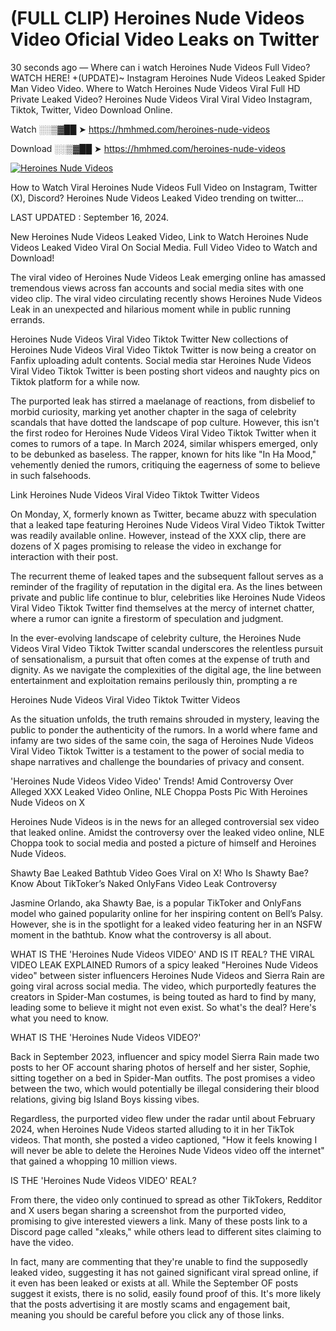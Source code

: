 # (FULL CLIP) Heroines Nude Videos Video Oficial Video Leaks on Twitter

30 seconds ago — Where can i watch Heroines Nude Videos Full Video? WATCH HERE! +(UPDATE)~ Instagram Heroines Nude Videos Leaked Spider Man Video Video. Where to Watch Heroines Nude Videos Viral Full HD Private Leaked Video? Heroines Nude Videos Viral Viral Video Instagram, Tiktok, Twitter, Video Download Online.

Watch ░░▒▓██ ➤ https://hmhmed.com/heroines-nude-videos

Download ░░▒▓██ ➤ https://hmhmed.com/heroines-nude-videos

[![Heroines Nude Videos](https://i.imgur.com/dJHk4Zq.gif)](https://hmhmed.com/heroines-nude-videos)

How to Watch Viral Heroines Nude Videos Full Video on Instagram, Twitter (X), Discord? Heroines Nude Videos Leaked Video trending on twitter...

LAST UPDATED : September 16, 2024.

New Heroines Nude Videos Leaked Video, Link to Watch Heroines Nude Videos Leaked Video Viral On Social Media. Full Video Video to Watch and Download!

The viral video of Heroines Nude Videos Leak emerging online has amassed tremendous views across fan accounts and social media sites with one video clip. The viral video circulating recently shows Heroines Nude Videos Leak in an unexpected and hilarious moment while in public running errands.

Heroines Nude Videos Viral Video Tiktok Twitter New collections of Heroines Nude Videos Viral Video Tiktok Twitter is now being a creator on Fanfix uploading adult contents. Social media star Heroines Nude Videos Viral Video Tiktok Twitter is been posting short videos and naughty pics on Tiktok platform for a while now.

The purported leak has stirred a maelanage of reactions, from disbelief to morbid curiosity, marking yet another chapter in the saga of celebrity scandals that have dotted the landscape of pop culture. However, this isn't the first rodeo for Heroines Nude Videos Viral Video Tiktok Twitter when it comes to rumors of a tape. In March 2024, similar whispers emerged, only to be debunked as baseless. The rapper, known for hits like "In Ha Mood," vehemently denied the rumors, critiquing the eagerness of some to believe in such falsehoods.

Link Heroines Nude Videos Viral Video Tiktok Twitter Videos

On Monday, X, formerly known as Twitter, became abuzz with speculation that a leaked tape featuring Heroines Nude Videos Viral Video Tiktok Twitter was readily available online. However, instead of the XXX clip, there are dozens of X pages promising to release the video in exchange for interaction with their post.

The recurrent theme of leaked tapes and the subsequent fallout serves as a reminder of the fragility of reputation in the digital era. As the lines between private and public life continue to blur, celebrities like Heroines Nude Videos Viral Video Tiktok Twitter find themselves at the mercy of internet chatter, where a rumor can ignite a firestorm of speculation and judgment.

In the ever-evolving landscape of celebrity culture, the Heroines Nude Videos Viral Video Tiktok Twitter scandal underscores the relentless pursuit of sensationalism, a pursuit that often comes at the expense of truth and dignity. As we navigate the complexities of the digital age, the line between entertainment and exploitation remains perilously thin, prompting a re

Heroines Nude Videos Viral Video Tiktok Twitter Videos

As the situation unfolds, the truth remains shrouded in mystery, leaving the public to ponder the authenticity of the rumors. In a world where fame and infamy are two sides of the same coin, the saga of Heroines Nude Videos Viral Video Tiktok Twitter is a testament to the power of social media to shape narratives and challenge the boundaries of privacy and consent.

'Heroines Nude Videos Video Video' Trends! Amid Controversy Over Alleged XXX Leaked Video Online, NLE Choppa Posts Pic With Heroines Nude Videos on X

Heroines Nude Videos is in the news for an alleged controversial sex video that leaked online. Amidst the controversy over the leaked video online, NLE Choppa took to social media and posted a picture of himself and Heroines Nude Videos.

Shawty Bae Leaked Bathtub Video Goes Viral on X! Who Is Shawty Bae? Know About TikToker’s Naked OnlyFans Video Leak Controversy

Jasmine Orlando, aka Shawty Bae, is a popular TikToker and OnlyFans model who gained popularity online for her inspiring content on Bell’s Palsy. However, she is in the spotlight for a leaked video featuring her in an NSFW moment in the bathtub. Know what the controversy is all about.

WHAT IS THE 'Heroines Nude Videos VIDEO' AND IS IT REAL? THE VIRAL VIDEO LEAK EXPLAINED Rumors of a spicy leaked "Heroines Nude Videos video" between sister influencers Heroines Nude Videos and Sierra Rain are going viral across social media. The video, which purportedly features the creators in Spider-Man costumes, is being touted as hard to find by many, leading some to believe it might not even exist. So what's the deal? Here's what you need to know.

WHAT IS THE 'Heroines Nude Videos VIDEO?'

Back in September 2023, influencer and spicy model Sierra Rain made two posts to her OF account sharing photos of herself and her sister, Sophie, sitting together on a bed in Spider-Man outfits. The post promises a video between the two, which would potentially be illegal considering their blood relations, giving big Island Boys kissing vibes.

Regardless, the purported video flew under the radar until about February 2024, when Heroines Nude Videos started alluding to it in her TikTok videos. That month, she posted a video captioned, "How it feels knowing I will never be able to delete the Heroines Nude Videos video off the internet" that gained a whopping 10 million views.

IS THE 'Heroines Nude Videos VIDEO' REAL?

From there, the video only continued to spread as other TikTokers, Redditor and X users began sharing a screenshot from the purported video, promising to give interested viewers a link. Many of these posts link to a Discord page called "xleaks," while others lead to different sites claiming to have the video.

In fact, many are commenting that they're unable to find the supposedly leaked video, suggesting it has not gained significant viral spread online, if it even has been leaked or exists at all. While the September OF posts suggest it exists, there is no solid, easily found proof of this. It's more likely that the posts advertising it are mostly scams and engagement bait, meaning you should be careful before you click any of those links.